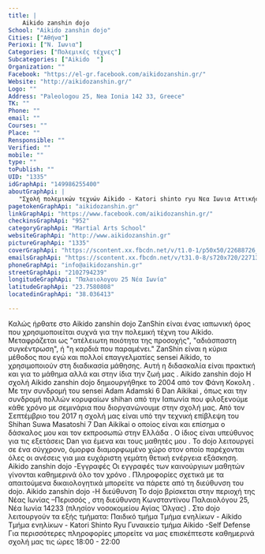 ```yaml
---
title: |
    Aikido zanshin dojo
School: "Aikido zanshin dojo"
Cities: ["Αθήνα"]
Perioxi: ["Ν. Ιωνια"]
Categories: ["Πολεμικές τέχνες"]
Subcategories: ["Aikido  "]
Organization: ""
Facebook: "https://el-gr.facebook.com/aikidozanshin.gr/"
Website: "http://aikidozanshin.gr/"
Logo: ""
Address: "Paleologou 25, Nea Ionia 142 33, Greece"
TK: ""
Phone: ""
email: ""
Courses: ""
Place: ""
Rensponsible: ""
Verified: ""
mobile: ""
type: ""
toPublish: ""
UID: "1335"
idGraphApi: "149986255400"
aboutGraphApi: | 
   "Σχολή πολεμικών τεχνών Aikido - Katori shinto ryu Νεα Ιωνια Αττικής "
pagetokenGraphApi: "aikidozanshin.gr"
linkGraphApi: "https://www.facebook.com/aikidozanshin.gr/"
checkinsGraphApi: "952"
categoryGraphApi: "Martial Arts School"
websiteGraphApi: "http://www.aikidozanshin.gr"
pictureGraphApi: "1335"
coverGraphApi: "https://scontent.xx.fbcdn.net/v/t1.0-1/p50x50/22688726_10159401576760401_7478219744723365528_n.jpg?oh=bf487dde3f9b8e32b46e219f98f66684&amp;oe=5B0CABE0"
emailsGraphApi: "https://scontent.xx.fbcdn.net/v/t31.0-8/s720x720/22713517_10159401572590401_2384064571233908405_o.jpg?oh=72527888c9ff11a43b9a837d0be3181b&amp;oe=5B03CDC6"
phoneGraphApi: "info@aikidozanshin.gr"
streetGraphApi: "2102794239"
longitudeGraphApi: "Παλαιολογου 25 Νέα Ιωνία"
latitudeGraphApi: "23.7580808"
locatedinGraphApi: "38.036413"

---
```


Καλώς ήρθατε στο Aikido zanshin dojo ZanShin είναι ένας ιαπωνική όρος που χρησιμοποιείται συχνά για την πολεμική τέχνη του Aikido. Μεταφράζεται ως &quot;ατέλειωτη ποιότητα της προσοχής&quot;, &quot;αδιάσπαστη συγκέντρωση&quot;, ή &quot;η καρδιά που παραμένει.&quot; ZanShin είναι η κύρια μέθοδος που εγώ και πολλοί επαγγελματίες sensei Aikido, το χρησιμοποιούν στη διαδικασία μάθησης. Αυτή η διδασκαλία είναι πρακτική και για το μάθημα αλλά και στην ίδια την ζωή μας . Aikido zanshin dojo Η σχολή Aikido zanshin dojo δημιουργήθηκε το 2004 από τον Φάνη Κοκολη . Με την συνδρομή του sensei Adam Adamski 6 Dan Aikikai , όπως και την συνδρομή πολλών κορυφαίων shihan από την Ιαπωνία που φιλοξενούμε κάθε χρόνο με σεμινάρια που διοργανώνουμε στην σχολή μας. Από τον Σεπτέμβριο του 2017 η σχολή μας είναι υπό την τεχνική επίβλεψη του Shihan Suwa Masatoshi 7 Dan Aikikai ο οποίος είναι και επίσημα ο δάσκαλος μου και τον εκπροσωπώ στην Ελλάδα . Ο ίδιος είναι υπεύθυνος για τις εξετάσεις Dan για έμενα και τους μαθητές μου . Το dojo λειτουργεί σε ένα σύγχρονο, όμορφα διαμορφωμένο χώρο στον οποίο παρέχονται όλες οι ανέσεις για μια ευχάριστη γεμάτη θετική ενέργεια εξάσκηση. Aikido zanshin dojo -Εγγραφές Οι εγγραφές των καινούργιων μαθητών γίνονται καθημερινά όλο τον χρόνο . Πληροφορίες σχετικά με τα απαιτούμενα δικαιολογητικά μπορείτε να πάρετε από τη διεύθυνση του dojo. Aikido zanshin dojo -Η διεύθυνση Το dojo βρίσκεται στην περιοχή της Νέας Ιωνίας –Περισσός , στη διεύθυνση Κωνσταντίνου Παλαιολόγου 25, Νέα Ιωνία 14233 (πλησίον νοσοκομείου Αγίας Όλγας) . Στο dojo λειτουργούν τα εξής τμήματα: Παιδικό τμήμα Τμήμα ενηλίκων - Aikido Τμήμα ενηλίκων - Katori Shinto Ryu Γυναικείο τμήμα Aikido -Self Defense Για περισσότερες πληροφορίες μπορείτε να μας επισκέπτεστε καθημερινά σχολή μας τις ώρες 18:00 - 22:00 

